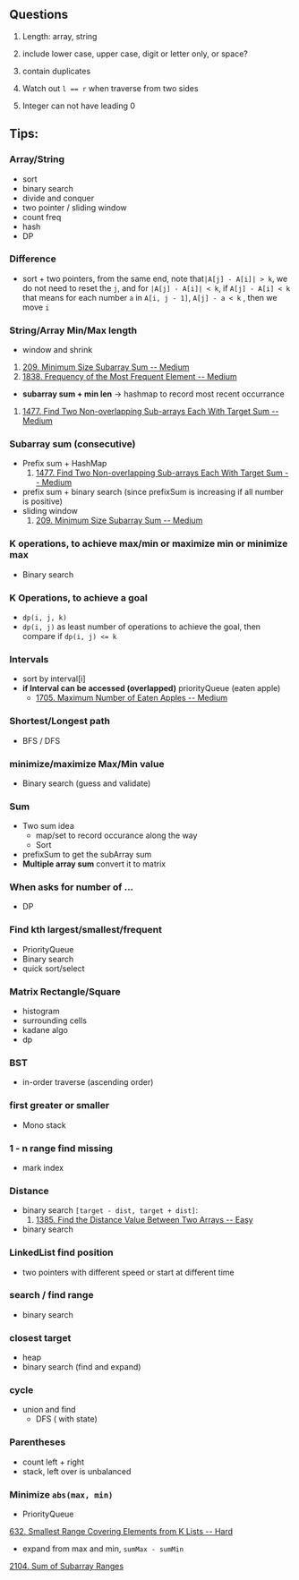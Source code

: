 ## Questions

1. Length: array, string
2. include lower case, upper case, digit or letter only, or space?
3. contain duplicates



1. Watch out `l == r` when traverse from two sides
2. Integer can not have leading 0

## Tips:



### Array/String

+ sort
+ binary search
+ divide and conquer
+ two pointer / sliding window
+ count freq
+ hash
+ DP

### Difference

+ sort + two pointers, from the same end, note that`|A[j] - A[i]| > k`, we do not need to reset the `j`, and for `|A[j] - A[i]| < k`, if `A[j] - A[i] < k` that means for each number `a` in `A[i, j - 1]`,  `A[j] - a < k` , then we move `i`

### String/Array Min/Max length

+ window and shrink

1. [209. Minimum Size Subarray Sum -- Medium](https://leetcode.com/problems/minimum-size-subarray-sum/)
1. [1838. Frequency of the Most Frequent Element -- Medium](https://leetcode.com/problems/frequency-of-the-most-frequent-element/)

+ **subarray sum + min len** -> hashmap to record most recent occurrance 

1. [1477. Find Two Non-overlapping Sub-arrays Each With Target Sum -- Medium](https://leetcode.com/problems/find-two-non-overlapping-sub-arrays-each-with-target-sum/)

### Subarray sum (consecutive)

+ Prefix sum + HashMap
    1. [1477. Find Two Non-overlapping Sub-arrays Each With Target Sum -- Medium](https://leetcode.com/problems/find-two-non-overlapping-sub-arrays-each-with-target-sum/)
+ prefix sum + binary search (since prefixSum is increasing if all number is positive)
+ sliding window
    1. [209. Minimum Size Subarray Sum -- Medium](https://leetcode.com/problems/minimum-size-subarray-sum/)



### K operations, to achieve max/min or maximize min or minimize max

+ Binary search

    

### K Operations, to achieve a goal

+ `dp(i, j, k)`
+ `dp(i, j)` as least number of operations to achieve the goal, then compare if `dp(i, j) <= k`

### Intervals

+ sort by interval[i]
+ **if Interval can be accessed (overlapped)** priorityQueue (eaten apple)
    + [1705. Maximum Number of Eaten Apples -- Medium](https://leetcode.com/problems/maximum-number-of-eaten-apples/)


### Shortest/Longest path

+ BFS / DFS



### minimize/maximize Max/Min value

+ Binary search (guess and validate)



### Sum

+ Two sum idea
  + map/set to record occurance along the way
  + Sort
+ prefixSum to get the subArray sum
+ **Multiple array sum** convert it to matrix


### When asks for number of ...

+ DP

### Find kth largest/smallest/frequent

+ PriorityQueue
+ Binary search
+ quick sort/select

### Matrix Rectangle/Square 

+ histogram
+ surrounding cells
+ kadane algo
+ dp

### BST

+ in-order traverse (ascending order)



### first greater or smaller

+ Mono stack

### 1 - n range find missing

+ mark index

### Distance

+ binary search `[target - dist, target + dist]`: 
    1. [1385. Find the Distance Value Between Two Arrays -- Easy](https://leetcode.com/problems/find-the-distance-value-between-two-arrays/)
+ binary search



### LinkedList find position

+ two pointers with different speed or start at different time

### search / find range

+ binary search

### closest target

+ heap
+ binary search (find and expand)

### cycle

+ union and find
  + DFS ( with state)

### Parentheses

+ count left + right
+ stack, left over is unbalanced



### Minimize `abs(max, min)`

+ PriorityQueue 

[632. Smallest Range Covering Elements from K Lists -- Hard](https://leetcode.com/problems/smallest-range-covering-elements-from-k-lists/)

+ expand from max and min, `sumMax - sumMin`

[2104. Sum of Subarray Ranges](https://leetcode.com/problems/sum-of-subarray-ranges/) 
